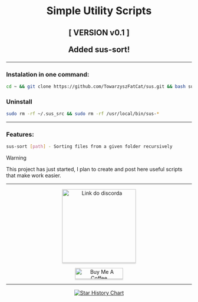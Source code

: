<h1 align="center">
  Simple Utility Scripts
</h1>

<h2 align="center">
[ VERSION v0.1 ]

Added sus-sort!

</h2>

---

### Instalation in one command:
```bash
cd ~ && git clone https://github.com/TowarzyszFatCat/sus.git && bash sus/install.sh
```

### Uninstall
```bash
sudo rm -rf ~/.sus_src && sudo rm -rf /usr/local/bin/sus-*
```

---

### Features:
```bash
sus-sort [path] - Sorting files from a given folder recursively
```

> [!WARNING]
> This project has just started, I plan to create and post here useful scripts that make work easier.

---

<p align="center">
<a href="https://discord.gg/FgfSM7bSEK" target="_blank"><img src="https://dcbadge.limes.pink/api/server/https://discord.gg/FgfSM7bSEK" alt="Link do discorda" style="width: 200px !important;box-shadow: 0px 3px 2px 0px rgba(190, 190, 190, 0.5) !important;-webkit-box-shadow: 0px 3px 2px 0px rgba(190, 190, 190, 0.5) !important;" ></a>
</p>
<p align="center">
<a href="https://www.buymeacoffee.com/towarzyszfatcat" target="_blank"><img src="https://www.buymeacoffee.com/assets/img/custom_images/orange_img.png" alt="Buy Me A Coffee" style="height: 30px !important;width: 130px !important;box-shadow: 0px 3px 2px 0px rgba(190, 190, 190, 0.5) !important;-webkit-box-shadow: 0px 3px 2px 0px rgba(190, 190, 190, 0.5) !important;" ></a>
</p>

---

<div align="center">

[![Star History Chart](https://api.star-history.com/svg?repos=TowarzyszFatCat/sus&type=Date)](https://star-history.com/#TowarzyszFatCat/sus&Date)

</div>
